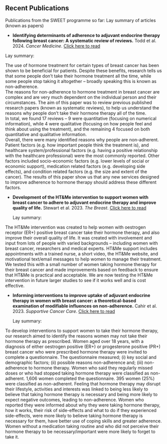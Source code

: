 ## Recent Publications

Publications from the SWEET programme so far:
Lay summary of articles (known as papers)

- <b>Identifying determinants of adherence to adjuvant endocrine therapy following breast cancer: A systematic review of reviews.</b> Todd et al. 2024. <em> Cancer Medicine</em>. [Click here to read](https://onlinelibrary.wiley.com/doi/10.1002/cam4.6937)

Lay summary:

The use of hormone treatment for certain types of breast cancer has been shown to be beneficial for patients.  Despite these benefits, research tells us that some people don’t take their hormone treatment all the time, while some people stop taking it altogether – broadly speaking this is known as non-adherence.  
The reasons for non-adherence to hormone treatment in breast cancer are complex and are very much dependent on the individual person and their circumstances. The aim of this paper was to review previous published research papers (known as systematic reviews), to help us understand the reasons why people don’t take their hormone therapy all of the time.  
In total, we found 17 reviews – 9 were quantitative (focusing on numerical information), while 4 were qualitative (focusing on how people feel and think about using the treatment), and the remaining 4 focused on both quantitative and qualitative information.  
Overall, there were many identified reasons why people are non-adherent. Patient factors (e.g. how important people think the treatment is), and healthcare system/professional factors (e.g. having a positive relationship with the healthcare professional) were the most commonly reported.  Other factors included socio-economic factors (e.g. lower levels of social or economic support), medication related factors (e.g. developing side effects), and condition related factors (e.g. the size and extent of the cancer).  The results of this paper show us that any new services designed to improve adherence to hormone therapy should address these different factors.


- <b>Development of the HT&Me intervention to support women with breast cancer to adhere to adjuvant endocrine therapy and improve quality of life.</b> Stewart et al. 2023. <em>The Breast</em>. [Click here to read](https://www.sciencedirect.com/science/article/pii/S0960977623005039)

  Lay summary:

The HT&Me intervention was created to help women with oestrogen receptor (ER+) positive breast cancer take their hormone therapy, and also improve their overall quality of life. It was created with involvement and input from lots of people with varied backgrounds – including women with breast cancer, researchers and medical experts. HT&Me support includes appointments with a trained nurse, a short video, the HT&Me website, and motivational text/email messages to help women to manage their treatment. We tested this with a small number of women taking hormone therapy for their breast cancer and made improvements based on feedback to ensure that HT&Me is practical and acceptable. We are now testing the HT&Me intervention in future larger studies to see if it works well and is cost effective.

- <b>Informing interventions to improve uptake of adjuvant endocrine therapy in women with breast cancer: a theoretical-based examination of modifiable influences on non-adherence.</b> Cahir et al. 2023. <em>Supportive Cancer Care</em>. [Click here to read](https://pubmed.ncbi.nlm.nih.gov/36869943/)

  Lay summary:

To develop interventions to support women to take their hormone therapy, our research aimed to identify the reasons women may not take their hormone therapy as prescribed. Women aged over 18 years, with a diagnosis of either oestrogen positive (ER+) or progesterone positive (PR+) breast cancer who were prescribed hormone therapy were invited to complete a questionnaire. The questionnaire measured; (i) key social and demographic factors; (ii) possible reasons non-adherence and; (iii) non-adherence to hormone therapy. Women who said they regularly missed doses or who had stopped taking hormone therapy were classified as non-adherent. 1,606 women completed the questionnaire. 395 women (25%) were classified as non-adherent. Feeling that hormone therapy may disrupt their lifestyle, activities and interests was linked to being less likely to believe that taking hormone therapy is necessary and being more likely to expect negative outcomes, leading to non-adherence. Women who reported they were informed about why they were taking hormone therapy, how it works, their risk of side-effects and what to do if they experienced side-effects, were more likely to believe taking hormone therapy is necessary for them, have better use of coping skills and greater adherence. Women without a medication taking routine and who did not perceive their hormone therapy to be necessary/important were more likely to forget to take it.
